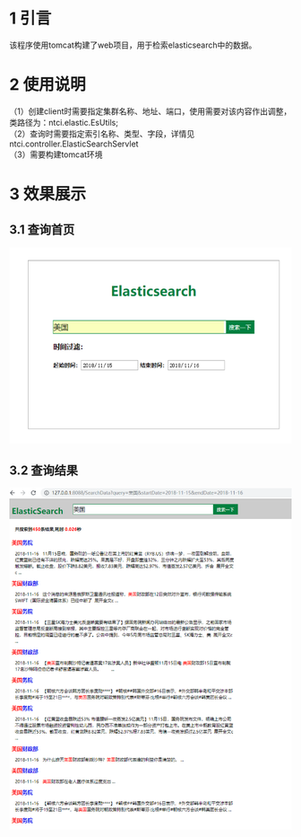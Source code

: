 # 1 引言
该程序使用tomcat构建了web项目，用于检索elasticsearch中的数据。
# 2 使用说明
（1）创建client时需要指定集群名称、地址、端口，使用需要对该内容作出调整，类路径为：ntci.elastic.EsUtils;<br>
（2）查询时需要指定索引名称、类型、字段，详情见ntci.controller.ElasticSearchServlet<br>
（3）需要构建tomcat环境
# 3 效果展示
## 3.1 查询首页
<p align="center">
  <img src="./image/home.png"/>
<p/>

## 3.2 查询结果
<p align="center">
  <img src="./image/result.png"/>
<p/>